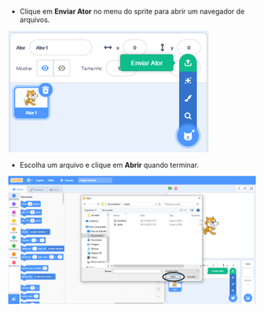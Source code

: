 - Clique em **Enviar Ator** no menu do sprite para abrir um navegador de arquivos.

![sprite do arquivo](images/sprite-from-file.png)

- Escolha um arquivo e clique em **Abrir** quando terminar.

![escolha janelas de sprites](images/choose-sprite-annotated.png)